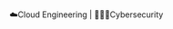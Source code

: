 ☁️Cloud Engineering | 👨🏻‍💻Cybersecurity

<!---
LikkoKwok/LikkoKwok is a ✨ special ✨ repository because its `README.md` (this file) appears on your GitHub profile.
You can click the Preview link to take a look at your changes.
--->
